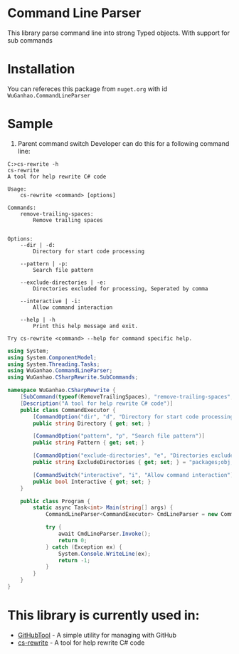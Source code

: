 # Command Line Parser
This library parse command line into strong Typed objects. With support for sub commands

# Installation
You can refereces this package from `nuget.org` with id `WuGanhao.CommandLineParser`

# Sample
1. Parent command switch
Developer can do this for a following command line:
```batch
C:>cs-rewrite -h
cs-rewrite
A tool for help rewrite C# code

Usage:
    cs-rewrite <command> [options]

Commands:
    remove-trailing-spaces:
        Remove trailing spaces


Options:
    --dir | -d:
        Directory for start code processing

    --pattern | -p:
        Search file pattern

    --exclude-directories | -e:
        Directories excluded for processing, Seperated by comma

    --interactive | -i:
        Allow command interaction

    --help | -h
        Print this help message and exit.

Try cs-rewrite <command> --help for command specific help.
```

```csharp
using System;
using System.ComponentModel;
using System.Threading.Tasks;
using WuGanhao.CommandLineParser;
using WuGanhao.CSharpRewrite.SubCommands;

namespace WuGanhao.CSharpRewrite {
    [SubCommand(typeof(RemoveTrailingSpaces), "remove-trailing-spaces", "Remove trailing spaces")]
    [Description("A tool for help rewrite C# code")]
    public class CommandExecutor {
        [CommandOption("dir", "d", "Directory for start code processing")]
        public string Directory { get; set; }

        [CommandOption("pattern", "p", "Search file pattern")]
        public string Pattern { get; set; }

        [CommandOption("exclude-directories", "e", "Directories excluded for processing, Seperated by comma")]
        public string ExcludeDirectories { get; set; } = "packages;obj;bin";

        [CommandSwitch("interactive", "i", "Allow command interaction")]
        public bool Interactive { get; set; }
    }

    public class Program {
        static async Task<int> Main(string[] args) {
            CommandLineParser<CommandExecutor> CmdLineParser = new CommandLineParser<CommandExecutor>();

            try {
                await CmdLineParser.Invoke();
                return 0;
            } catch (Exception ex) {
                System.Console.WriteLine(ex);
                return -1;
            }
        }
    }
}
```

# This library is currently used in:
* [GitHubTool]() - A simple utility for managing with GitHub
* [cs-rewrite](https://github.com/wuganhao/cs-rewrite) - A tool for help rewrite C# code